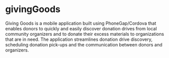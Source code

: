givingGoods
===========

Giving Goods is a mobile application built using PhoneGap/Cordova that enables donors to quickly and easily discover donation drives from local community organizers and to donate their excess materials to organizations that are in need. The application streamlines donation drive discovery, scheduling donation pick-ups and the communication between donors and organizers.
